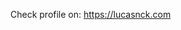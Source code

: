 Check profile on: <a href="https://lucasnck.com" title="lucasnck portfolio">https://lucasnck.com</a>
